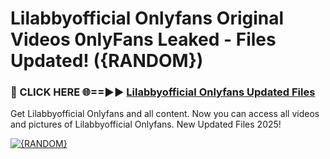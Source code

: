 # Lilabbyofficial Onlyfans Original Videos 0nlyFans Leaked - Files Updated! ({RANDOM})

<h3>🔴 CLICK HERE 🌐==►► <a href="https://betterlinks.top/A2PfLJ" rel="nofollow">Lilabbyofficial Onlyfans Updated Files</a></h3>

Get Lilabbyofficial Onlyfans and all content. Now you can access all videos and pictures of Lilabbyofficial Onlyfans. New Updated Files 2025!

[![{RANDOM}](https://i.imgur.com/ppqm5kG.gif)](https://betterlinks.top/A2PfLJ)